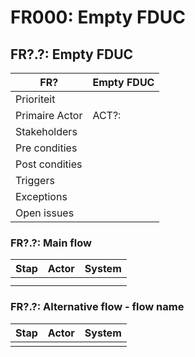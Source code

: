 # FR000: Empty FDUC 

## FR?.?: Empty FDUC

| FR? | Empty FDUC |
|---|---|
| Prioriteit |   |
| Primaire Actor | ACT?:  |
| Stakeholders |  |
| Pre condities |  |
| Post condities |  |
| Triggers |  |
| Exceptions |  |
| Open issues |  |

### FR?.?: Main flow

|Stap | Actor | System |
|---|---|---|
|  |  |  |
|  |  |  |

### FR?.?: Alternative flow - flow name

|Stap | Actor | System |
|---|---|---|
|  |  |  |
<!-- 
https://www.studocu.com/row/document/riphah-international-university/computer-sciences/fully-dressed-use-case-example-pdf/19676384

https://www.tmaworld.com/2017/10/04/use-case-approach/#:~:text=Fully%20dressed%20use%20case%3A%20A,goals%2C%20tasks%2C%20and%20requirements.

 -->